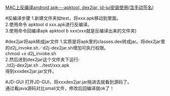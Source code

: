 [MAC上反编译android apk---apktool, dex2jar, jd-jui安装使用(含手动签名)](http://blog.csdn.net/yanzi1225627/article/details/48215549)

#反编译步骤
1.新建文件夹如test，将xxx.apk移动到里面。  
2.使用命令 apktool d xxx.apk进行反编译。  
3.使用命令回编译apk  apktool b xxx(xxx就是反编译出来的文件夹)  

#dex2jar将apk转成jar文件
1.实质是将apk里的classes.dex转成jar。将dex2jar里的d2j_invoke.sh／d2j-dex2jar.sh增加可执行权限。  
chmod +x d2j_invoke.sh  
2.然后进到dex2jar这个文件夹下运行:   
./d2j-dex2jar.sh ../test/xxx.apk  
得到xxxdex2jar.jar文件。   

#JD-GUI
打开JD-GUI，将xxxdex2jar.jar拖进去就看到源码了。   
通过看java源码对比smali文件，修改后回编译就ok了！  
